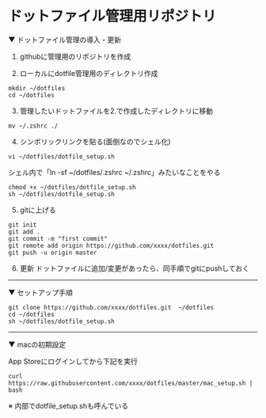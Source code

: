# ドットファイル管理用リポジトリ

▼ ドットファイル管理の導入・更新

1. githubに管理用のリポジトリを作成

2. ローカルにdotfile管理用のディレクトリ作成

```
mkdir ~/dotfiles
cd ~/dotfiles
```

3. 管理したいドットファイルを2.で作成したディレクトリに移動

```
mv ~/.zshrc ./
```

4. シンボリックリンクを貼る(面倒なのでシェル化)

```
vi ~/dotfiles/dotfile_setup.sh
```

シェル内で「ln -sf ~/dotfiles/.zshrc ~/.zshrc」みたいなことをやる

```
chmod +x ~/dotfiles/dotfile_setup.sh
sh ~/dotfiles/dotfile_setup.sh
```

5. gitに上げる

```
git init
git add .
git commit -m "first commit"
git remote add origin https://github.com/xxxx/dotfiles.git
git push -u origin master
```

6. 更新
ドットファイルに追加/変更があったら、同手順でgitにpushしておく

---

▼ セットアップ手順

```
git clone https://github.com/xxxx/dotfiles.git  ~/dotfiles
cd ~/dotfiles
sh ~/dotfiles/dotfile_setup.sh
```

---

▼ macの初期設定

App Storeにログインしてから下記を実行

```
curl https://raw.githubusercontent.com/xxxx/dotfiles/master/mac_setup.sh | bash
```

※ 内部でdotfile_setup.shも呼んでいる
